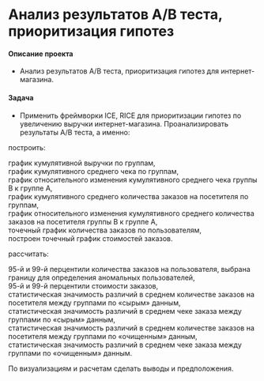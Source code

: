 # Анализ результатов A/B теста, приоритизация гипотез

#### Описание проекта
- Анализ результатов A/B теста, приоритизация гипотез для интернет-магазина.

#### Задача
- Применить фреймворки ICE, RICE для приоритизации гипотез по увеличению выручки интернет-магазина. Проанализировать результаты A/B теста, а именно:

построить:

график кумулятивной выручки по группам,   
график кумулятивного среднего чека по группам,  
график относительного изменения кумулятивного среднего чека группы B к группе A,  
график кумулятивного среднего количества заказов на посетителя по группам,  
график относительного изменения кумулятивного среднего количества заказов на посетителя группы B к группе A,  
точечный график количества заказов по пользователям,  
построен точечный график стоимостей заказов.  

рассчитать:

95-й и 99-й перцентили количества заказов на пользователя, выбрана границу для определения аномальных пользователей,  
95-й и 99-й перцентили стоимости заказов,  
статистическая значимость различий в среднем количестве заказов на посетителя между группами по «сырым» данным,  
статистическая значимость различий в среднем чеке заказа между группами по «сырым» данным,  
статистическая значимость различий в среднем количестве заказов на посетителя между группами по «очищенным» данным,  
статистическая значимость различий в среднем чеке заказа между группами по «очищенным» данным.  

По визуализациям и расчетам сделать выводы и предположения.
